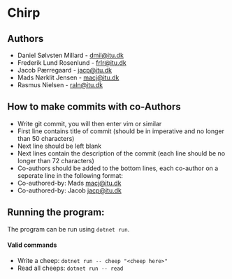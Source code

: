 # Chirp
## Authors
- Daniel Sølvsten Millard - dmil@itu.dk 
- Frederik Lund Rosenlund - frlr@itu.dk
- Jacob Pærregaard - jacp@itu.dk
- Mads Nørklit Jensen - macj@itu.dk 
- Rasmus Nielsen - raln@itu.dk

## How to make commits with co-Authors
- Write git commit, you will then enter vim or similar
- First line contains title of commit (should be in imperative and no longer than 50 characters)
- Next line should be left blank
- Next lines contain the description of the commit (each line should be no longer than 72 characters)
- Co-authors should be added to the bottom lines, each co-author on a seperate line in the following format:
- Co-authored-by: Mads <macj@itu.dk>
- Co-authored-by: Jacob <jacp@itu.dk>

## Running the program:
The program can be run using `dotnet run`.
#### Valid commands
- Write a cheep: `dotnet run -- cheep "<cheep here>"`
- Read all cheeps: `dotnet run -- read`
